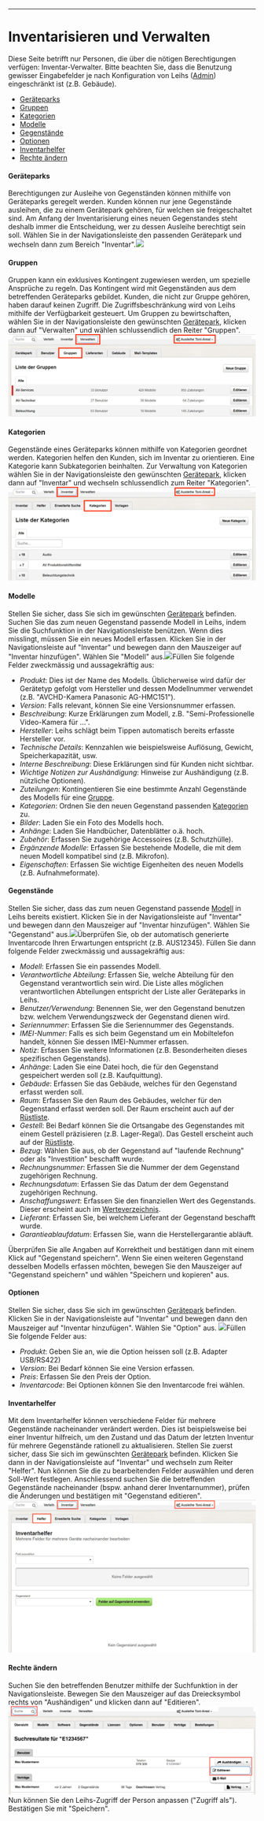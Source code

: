 ---

# Inventarisieren und Verwalten

Diese Seite betrifft nur Personen, die über die nötigen Berechtigungen verfügen: Inventar-Verwalter. Bitte beachten Sie, dass die Benutzung gewisser Eingabefelder je nach Konfiguration von Leihs \([Admin](/test-1.md)\) eingeschränkt ist \(z.B. Gebäude\).

- [Geräteparks](#geräteparks)
- [Gruppen](#gruppen)
- [Kategorien](#kategorien)
- [Modelle](#modelle)
- [Gegenstände](#gegenstände)
- [Optionen](#optionen)
- [Inventarhelfer](#inventarhelfer)
- [Rechte ändern](#rechte-ändern)

#### Geräteparks

Berechtigungen zur Ausleihe von Gegenständen können mithilfe von Geräteparks geregelt werden. Kunden können nur jene Gegenstände ausleihen, die zu einem Gerätepark gehören, für welchen sie freigeschaltet sind. Am Anfang der Inventarisierung eines neuen Gegenstandes steht deshalb immer die Entscheidung, wer zu dessen Ausleihe berechtigt sein soll. Wählen Sie in der Navigationsleiste den passenden Gerätepark und wechseln dann zum Bereich "Inventar".![](assets/Inventar_Gerätepark_Inventar.png)

#### Gruppen

Gruppen kann ein exklusives Kontingent zugewiesen werden, um spezielle Ansprüche zu regeln. Das Kontingent wird mit Gegenständen aus dem betreffenden Geräteparks gebildet. Kunden, die nicht zur Gruppe gehören, haben darauf keinen Zugriff. Die Zugriffsbeschränkung wird von Leihs mithilfe der Verfügbarkeit gesteuert. Um Gruppen zu bewirtschaften, wählen Sie in der Navigationsleiste den gewünschten [Gerätepark](#geräteparks), klicken dann auf "Verwalten" und wählen schlussendlich den Reiter "Gruppen".![](assets/Verwalten_Gruppen.png)

#### Kategorien

Gegenstände eines Geräteparks können mithilfe von Kategorien geordnet werden. Kategorien helfen den Kunden, sich im Inventar zu orientieren. Eine Kategorie kann Subkategorien beinhalten. Zur Verwaltung von Kategorien wählen Sie in der Navigationsleiste den gewünschten [Gerätepark](#geräteparks), klicken dann auf "Inventar" und wechseln schlussendlich zum Reiter "Kategorien".![](assets/Inventar_Kategorien.png)

#### Modelle

Stellen Sie sicher, dass Sie sich im gewünschten [Gerätepark](#geräteparks) befinden. Suchen Sie das zum neuen Gegenstand passende Modell in Leihs, indem Sie die Suchfunktion in der Navigationsleiste benützen. Wenn dies misslingt, müssen Sie ein neues Modell erfassen. Klicken Sie in der Navigationsleiste auf "Inventar" und bewegen dann den Mauszeiger auf "Inventar hinzufügen". Wählen Sie "Modell" aus.![](assets/Inventar_Modell_hinzufügen.png)Füllen Sie folgende Felder zweckmässig und aussagekräftig aus:

- _Produkt_: Dies ist der Name des Modells. Üblicherweise wird dafür der Gerätetyp gefolgt vom Hersteller und dessen Modellnummer verwendet \(z.B. "AVCHD-Kamera Panasonic AG-HMC151"\).
- _Version_: Falls relevant, können Sie eine Versionsnummer erfassen.
- _Beschreibung_: Kurze Erklärungen zum Modell, z.B. "Semi-Professionelle Video-Kamera für ...".
- _Hersteller_: Leihs schlägt beim Tippen automatisch bereits erfasste Hersteller vor.
- _Technische Details_: Kennzahlen wie beispielsweise Auflösung, Gewicht, Speicherkapazität, usw.
- _Interne Beschreibung_: Diese Erklärungen sind für Kunden nicht sichtbar.
- _Wichtige Notizen zur Aushändigung_: Hinweise zur Aushändigung \(z.B. nützliche Optionen\).
- _Zuteilungen_: Kontingentieren Sie eine bestimmte Anzahl Gegenstände des Modells für eine [Gruppe](#gruppen).
- _Kategorien_: Ordnen Sie den neuen Gegenstand passenden [Kategorien](#kategorien) zu.
- _Bilder_: Laden Sie ein Foto des Modells hoch.
- _Anhänge_: Laden Sie Handbücher, Datenblätter o.ä. hoch.
- _Zubehör_: Erfassen Sie zugehörige Accessoires \(z.B. Schutzhülle\).
- _Ergänzende Modelle_: Erfassen Sie bestehende Modelle, die mit dem neuen Modell kompatibel sind \(z.B. Mikrofon\).
- _Eigenschaften_: Erfassen Sie wichtige Eigenheiten des neuen Modells \(z.B. Aufnahmeformate\).

#### Gegenstände

Stellen Sie sicher, dass das zum neuen Gegenstand passende [Modell](#modelle) in Leihs bereits existiert. Klicken Sie in der Navigationsleiste auf "Inventar" und bewegen dann den Mauszeiger auf "Inventar hinzufügen". Wählen Sie "Gegenstand" aus.![](assets/Inventar_Gegenstand_hinzufügen.png)Überprüfen Sie, ob der automatisch generierte Inventarcode Ihren Erwartungen entspricht \(z.B. AUS12345\). Füllen Sie dann folgende Felder zweckmässig und aussagekräftig aus:

- _Modell_: Erfassen Sie ein passendes Modell.
- _Verantwortliche Abteilung_: Erfassen Sie, welche Abteilung für den Gegenstand verantwortlich sein wird. Die Liste alles möglichen verantwortlichen Abteilungen entspricht der Liste aller Geräteparks in Leihs.
- _Benutzer/Verwendung_: Benennen Sie, wer den Gegenstand benutzen bzw. welchem Verwendungszweck der Gegenstand dienen wird.
- _Seriennummer_: Erfassen Sie die Seriennummer des Gegenstands.
- _IMEI-Nummer_: Falls es sich beim Gegenstand um ein Mobiltelefon handelt, können Sie dessen IMEI-Nummer erfassen.
- _Notiz_: Erfassen Sie weitere Informationen \(z.B. Besonderheiten dieses spezifischen Gegenstands\).
- _Anhänge_: Laden Sie eine Datei hoch, die für den Gegenstand gespeichert werden soll \(z.B. Kaufquittung\).
- _Gebäude_: Erfassen Sie das Gebäude, welches für den Gegenstand erfasst werden soll.
- _Raum_: Erfassen Sie den Raum des Gebäudes, welcher für den Gegenstand erfasst werden soll. Der Raum erscheint auch auf der [Rüstliste](/ausgeben-and-zurucknehmen.md#Abholen-mit-Bestellung).
- _Gestell_: Bei Bedarf können Sie die Ortsangabe des Gegenstandes mit einem Gestell präzisieren \(z.B. Lager-Regal\). Das Gestell erscheint auch auf der [Rüstliste](/ausgeben-and-zurucknehmen.md#Abholen-mit-Bestellung).
- _Bezug_: Wählen Sie aus, ob der Gegenstand auf "laufende Rechnung" oder als "Investition" beschafft wurde.
- _Rechnungsnummer_: Erfassen Sie die Nummer der dem Gegenstand zugehörigen Rechnung.
- _Rechnungsdatum_: Erfassen Sie das Datum der dem Gegenstand zugehörigen Rechnung.
- _Anschaffungswert_: Erfassen Sie den finanziellen Wert des Gegenstands. Dieser erscheint auch im [Werteverzeichnis](/ausgeben-and-zurucknehmen.md#Abholen-mit-Bestellung).
- _Lieferant_: Erfassen Sie, bei welchem Lieferant der Gegenstand beschafft wurde.
- _Garantieablaufdatum_: Erfassen Sie, wann die Herstellergarantie abläuft.

Überprüfen Sie alle Angaben auf Korrektheit und bestätigen dann mit einem Klick auf "Gegenstand speichern". Wenn Sie einen weiteren Gegenstand desselben Modells erfassen möchten, bewegen Sie den Mauszeiger auf "Gegenstand speichern" und wählen "Speichern und kopieren" aus.

#### Optionen

Stellen Sie sicher, dass Sie sich im gewünschten [Gerätepark](#geräteparks) befinden. Klicken Sie in der Navigationsleiste auf "Inventar" und bewegen dann den Mauszeiger auf "Inventar hinzufügen". Wählen Sie "Option" aus. ![](assets/Inventar_Option_hinzufügen.png)Füllen Sie folgende Felder aus:

- _Produkt_: Geben Sie an, wie die Option heissen soll \(z.B. Adapter USB/RS422\)
- _Version_: Bei Bedarf können Sie eine Version erfassen.
- _Preis_: Erfassen Sie den Preis der Option.
- _Inventarcode_: Bei Optionen können Sie den Inventarcode frei wählen.

#### Inventarhelfer

Mit dem Inventarhelfer können verschiedene Felder für mehrere Gegenstände nacheinander verändert werden. Dies ist beispielsweise bei einer Inventur hilfreich, um den Zustand und das Datum der letzten Inventur für mehrere Gegenstände rationell zu aktualisieren. Stellen Sie zuerst sicher, dass Sie sich im gewünschten [Gerätepark](#geräteparks) befinden. Klicken Sie dann in der Navigationsleiste auf "Inventar" und wechseln zum Reiter "Helfer". Nun können Sie die zu bearbeitenden Felder auswählen und deren Soll-Wert festlegen. Anschliessend suchen Sie die betreffenden Gegenstände nacheinander \(bspw. anhand derer Inventarnummer\), prüfen die Änderungen und bestätigen mit "Gegenstand editieren".![](assets/Inventar_Helfer.png)

#### Rechte ändern

Suchen Sie den betreffenden Benutzer mithilfe der Suchfunktion in der Navigationsleiste. Bewegen Sie den Mauszeiger auf das Dreiecksymbol rechts von "Aushändigen" und klicken dann auf "Editieren".![](assets/Verwalten_Kunde_editieren.png)Nun können Sie den Leihs-Zugriff der Person anpassen \("Zugriff als"\). Bestätigen Sie mit "Speichern".
